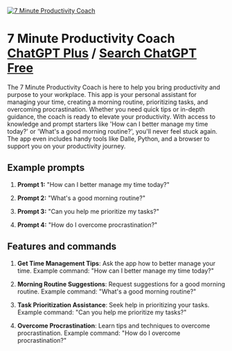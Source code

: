 
[![7 Minute Productivity Coach](https://files.oaiusercontent.com/file-g7Fgz1M4wMF8FrGl5zT7KqSf?se=2123-10-16T22%3A43%3A01Z&sp=r&sv=2021-08-06&sr=b&rscc=max-age%3D31536000%2C%20immutable&rscd=attachment%3B%20filename%3DLogo_Text_Kelly%2520Green%2520Circle%2520GPT.png&sig=Ta6SCLVSFKrJzR6%2BdR036/jh6MeKw1By0B67hU0Fa20%3D)](https://chat.openai.com/g/g-arkWFxqKw-7-minute-productivity-coach)

# 7 Minute Productivity Coach [ChatGPT Plus](https://chat.openai.com/g/g-arkWFxqKw-7-minute-productivity-coach) / [Search ChatGPT Free](https://gptcall.net/index.html#/?search=7%20Minute%20Productivity%20Coach)

The 7 Minute Productivity Coach is here to help you bring productivity and purpose to your workplace. This app is your personal assistant for managing your time, creating a morning routine, prioritizing tasks, and overcoming procrastination. Whether you need quick tips or in-depth guidance, the coach is ready to elevate your productivity. With access to knowledge and prompt starters like 'How can I better manage my time today?' or 'What's a good morning routine?', you'll never feel stuck again. The app even includes handy tools like Dalle, Python, and a browser to support you on your productivity journey.

## Example prompts

1. **Prompt 1:** "How can I better manage my time today?"

2. **Prompt 2:** "What's a good morning routine?"

3. **Prompt 3:** "Can you help me prioritize my tasks?"

4. **Prompt 4:** "How do I overcome procrastination?"

## Features and commands

1. **Get Time Management Tips**: Ask the app how to better manage your time. Example command: "How can I better manage my time today?"

2. **Morning Routine Suggestions**: Request suggestions for a good morning routine. Example command: "What's a good morning routine?"

3. **Task Prioritization Assistance**: Seek help in prioritizing your tasks. Example command: "Can you help me prioritize my tasks?"

4. **Overcome Procrastination**: Learn tips and techniques to overcome procrastination. Example command: "How do I overcome procrastination?"


